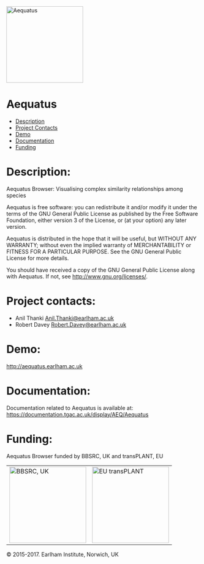  <img src="http://aequatus.tgac.ac.uk/aequatus-user-guide/img/aequatus-logo.png" alt="Aequatus" width="200px"/>

Aequatus 
================
* [Description](#description)
* [Project Contacts](#contacts)
* [Demo](#demo)
* [Documentation](#Documentation)
* [Funding](#funding) 


# <a name="description"></a>
Description: 
=================
Aequatus Browser: Visualising complex similarity relationships among species

Aequatus is free software: you can redistribute it and/or modify it under the terms of the GNU General Public License as published by the Free Software Foundation, either version 3 of the License, or (at your option) any later version.

Aequatus is distributed in the hope that it will be useful, but WITHOUT ANY WARRANTY; without even the implied warranty of MERCHANTABILITY or FITNESS FOR A PARTICULAR PURPOSE. See the GNU General Public License for more details.

You should have received a copy of the GNU General Public License along with Aequatus. If not, see http://www.gnu.org/licenses/.

# <a name="contacts"></a> Project contacts: 

* Anil Thanki <Anil.Thanki@earlham.ac.uk>
* Robert Davey <Robert.Davey@earlham.ac.uk>


# <a name="demo"></a> Demo:

http://aequatus.earlham.ac.uk

# <a name="Documentation"></a> Documentation:

Documentation related to Aequatus is available at: https://documentation.tgac.ac.uk/display/AEQ/Aequatus 

# <a name="funding"></a>Funding:

Aequatus Browser funded by BBSRC, UK and transPLANT, EU

<table>
<tr>
<td><img src="http://www.bbsrc.ac.uk/bbsrc/assets/Image/logo.png" alt="BBSRC, UK" width="200px"/>

<td><img src="http://www.transplantdb.eu/sites/transplantdb.eu/files/tplogo_transparent.png" alt="EU transPLANT" width="200px"/>

</table>

&copy; 2015-2017. Earlham Institute, Norwich, UK
